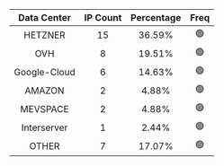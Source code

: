 | Data Center | IP Count | Percentage | Freq |
|:------------:|:--------:|:-----------:|:-----:|
| HETZNER | 15 | 36.59% | 🟢 |
| OVH | 8 | 19.51% | 🟢 |
| Google-Cloud | 6 | 14.63% | 🟢 |
| AMAZON | 2 | 4.88% | 🟢 |
| MEVSPACE | 2 | 4.88% | 🟢 |
| Interserver | 1 | 2.44% | 🟢 |
| OTHER | 7 | 17.07% | 🟢 |